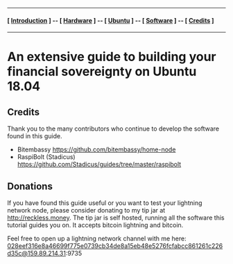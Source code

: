 
----
#### [ [Introduction](README.md) ] -- [ [Hardware](HARDWARE.md) ] -- [ [Ubuntu](UBUNTU.md) ] -- [ [Software](SOFTWARE.md) ] -- [ [Credits](CREDITS.md) ]

-----
# An extensive guide to building your financial sovereignty on Ubuntu 18.04

## Credits

Thank you to the many contributors who continue to develop the software found in this guide.

* Bitembassy https://github.com/bitembassy/home-node
* RaspiBolt (Stadicus) https://github.com/Stadicus/guides/tree/master/raspibolt

## Donations

If you have found this guide useful or you want to test your lightning network node, please consider donating to my tip jar at http://reckless.money. The tip jar is self hosted, running all the software this tutorial guides you on. It accepts bitcoin lightning and bitcoin.

Feel free to open up a lightning network channel with me here: 028eef316e8a46699f775e0739cb34de8a15eb48e5276fcfabcc861261c226d35c@159.89.214.31:9735
